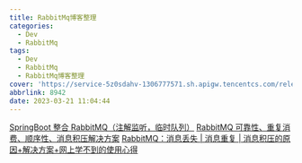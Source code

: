 ```yaml
---
title: RabbitMq博客整理
categories:
  - Dev
  - RabbitMq
tags:
  - Dev
  - RabbitMq
  - RabbitMq博客整理
cover: 'https://service-5z0sdahv-1306777571.sh.apigw.tencentcs.com/release/?uuid=8942'
abbrlink: 8942
date: 2023-03-21 11:04:44
---
```


[SpringBoot 整合 RabbitMQ（注解监听，临时队列）](https://juejin.cn/post/6976033887449251876)
[RabbitMQ 可靠性、重复消费、顺序性、消息积压解决方案](https://juejin.cn/post/6977981645475282958#heading-2)
[RabbitMQ：消息丢失 | 消息重复 | 消息积压的原因+解决方案+网上学不到的使用心得](https://juejin.cn/post/7117842051286171655)
